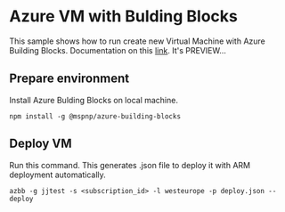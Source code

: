 # Azure VM with Bulding Blocks
This sample shows how to run create new Virtual Machine with Azure Building Blocks.
Documentation on this <a href="https://aka.ms/azbbv2">link</a>.
It's PREVIEW...                    

## Prepare environment
Install Azure Bulding Blocks on local machine.
```
npm install -g @mspnp/azure-building-blocks
```

## Deploy VM
Run this command. This generates .json file to deploy it with ARM deployment automatically.
```
azbb -g jjtest -s <subscription_id> -l westeurope -p deploy.json --deploy

```
